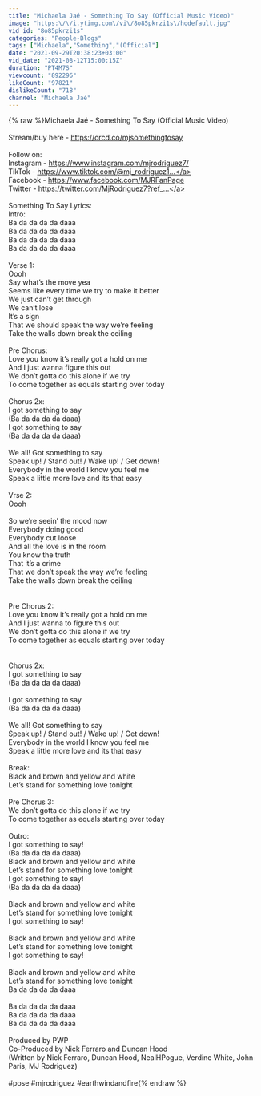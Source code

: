 ```yaml
---
title: "Michaela Jaé - Something To Say (Official Music Video)"
image: "https:\/\/i.ytimg.com\/vi\/8o85pkrzi1s\/hqdefault.jpg"
vid_id: "8o85pkrzi1s"
categories: "People-Blogs"
tags: ["Michaela","Something","(Official"]
date: "2021-09-29T20:38:23+03:00"
vid_date: "2021-08-12T15:00:15Z"
duration: "PT4M7S"
viewcount: "892296"
likeCount: "97821"
dislikeCount: "718"
channel: "Michaela Jaé"
---
```

{% raw %}Michaela Jaé - Something To Say (Official Music Video)<br /><br />Stream/buy here - <a rel="nofollow" target="blank" href="https://orcd.co/mjsomethingtosay">https://orcd.co/mjsomethingtosay</a><br /><br />Follow on:<br />Instagram - <a rel="nofollow" target="blank" href="https://www.instagram.com/mjrodriguez7/">https://www.instagram.com/mjrodriguez7/</a><br />TikTok - <a rel="nofollow" target="blank" href="https://www.tiktok.com/@mj_rodriguez1...">https://www.tiktok.com/@mj_rodriguez1...</a><br />Facebook - <a rel="nofollow" target="blank" href="https://www.facebook.com/MJRFanPage">https://www.facebook.com/MJRFanPage</a><br />Twitter - <a rel="nofollow" target="blank" href="https://twitter.com/MjRodriguez7?ref_...">https://twitter.com/MjRodriguez7?ref_...</a><br /><br />Something To Say Lyrics:<br />Intro:<br />Ba da da da da daaa<br />Ba da da da da daaa<br />Ba da da da da daaa<br />Ba da da da da daaa<br /><br />Verse 1:<br />Oooh <br />Say what’s the move yea<br />Seems like every time we try to make it better<br />We just can’t get through<br />We can’t lose<br />It’s a sign<br />That we should speak the way we’re feeling<br />Take the walls down break the ceiling <br /><br />Pre Chorus:<br />Love you know it’s really got a hold on me<br />And I just wanna figure this out<br />We don’t gotta do this alone if we try<br />To come together as equals starting over today<br /><br />Chorus 2x:<br />I got something to say<br />(Ba da da da da daaa)<br />I got something to say<br />(Ba da da da da daaa)<br /><br />We all! Got something to say<br />Speak up! / Stand out! / Wake up! / Get down!<br />Everybody in the world I know you feel me<br />Speak a little more love and its that easy<br /><br />Vrse 2:<br />Oooh<br /><br />So we’re seein’ the mood now<br />Everybody doing good<br />Everybody cut loose<br />And all the love is in the room <br />You know the truth<br />That it’s a crime<br />That we don’t speak the way we’re feeling<br />Take the walls down break the ceiling <br /><br /> <br />Pre Chorus 2:<br />Love you know it’s really got a hold on me<br />And I just wanna to figure this out<br />We don’t gotta do this alone if we try<br />To come together as equals starting over today<br /><br /> <br />Chorus 2x:<br />I got something to say <br />(Ba da da da da daaa)<br /><br />I got something to say <br />(Ba da da da da daaa)<br /><br />We all! Got something to say<br />Speak up! / Stand out! / Wake up! / Get down!<br />Everybody in the world I know you feel me<br />Speak a little more love and its that easy<br /> <br />Break:<br />Black and brown and yellow and white<br />Let’s stand for something love tonight<br /> <br />Pre Chorus 3:<br />We don’t gotta do this alone if we try<br />To come together as equals starting over today<br /><br />Outro:<br />I got something to say!<br />(Ba da da da da daaa)<br />Black and brown and yellow and white<br />Let’s stand for something love tonight<br />I got something to say!<br />(Ba da da da da daaa)<br /><br />Black and brown and yellow and white<br />Let’s stand for something love tonight<br />I got something to say!<br /><br />Black and brown and yellow and white<br />Let’s stand for something love tonight<br />I got something to say!<br /><br />Black and brown and yellow and white<br />Let’s stand for something love tonight<br />Ba da da da da daaa<br /><br />Ba da da da da daaa<br />Ba da da da da daaa<br />Ba da da da da daaa<br /><br />Produced by PWP<br />Co-Produced by Nick Ferraro and Duncan Hood<br />(Written by Nick Ferraro, Duncan Hood, NealHPogue, Verdine White, John Paris, MJ Rodriguez)<br /><br />#pose #mjrodriguez #earthwindandfire{% endraw %}

